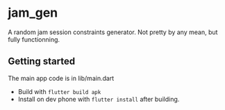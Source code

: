 # jam_gen

A random jam session constraints generator.
Not pretty by any mean, but fully functionning.

## Getting started

The main app code is in lib/main.dart

* Build with `flutter build apk`
* Install on dev phone with `flutter install`  after building.
